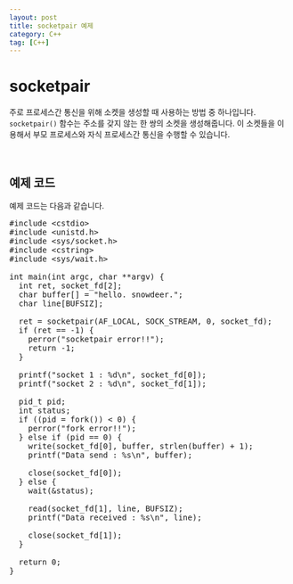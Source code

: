 ```yaml
---
layout: post
title: socketpair 예제
category: C++
tag: [C++]
---
```

# socketpair

주로 프로세스간 통신을 위해 소켓을 생성할 때 사용하는 방법 중 하나입니다. `socketpair()` 함수는 주소를 갖지 않는 한 쌍의 소켓을 생성해줍니다. 이 소켓들을 이용해서 부모 프로세스와 자식 프로세스간 통신을 수행할 수 있습니다.

<br>

## 예제 코드

예제 코드는 다음과 같습니다.

<pre class="prettyprint">
#include &lt;cstdio&gt;
#include &lt;unistd.h&gt;
#include &lt;sys/socket.h&gt;
#include &lt;cstring&gt;
#include &lt;sys/wait.h&gt;

int main(int argc, char **argv) {
  int ret, socket_fd[2];
  char buffer[] = "hello. snowdeer.";
  char line[BUFSIZ];

  ret = socketpair(AF_LOCAL, SOCK_STREAM, 0, socket_fd);
  if (ret == -1) {
    perror("socketpair error!!");
    return -1;
  }

  printf("socket 1 : %d\n", socket_fd[0]);
  printf("socket 2 : %d\n", socket_fd[1]);

  pid_t pid;
  int status;
  if ((pid = fork()) < 0) {
    perror("fork error!!");
  } else if (pid == 0) {
    write(socket_fd[0], buffer, strlen(buffer) + 1);
    printf("Data send : %s\n", buffer);

    close(socket_fd[0]);
  } else {
    wait(&status);

    read(socket_fd[1], line, BUFSIZ);
    printf("Data received : %s\n", line);

    close(socket_fd[1]);
  }

  return 0;
}
</pre>
